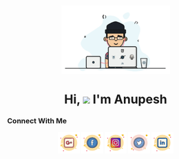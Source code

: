 <!DOCTYPE html>
<html lang="en">
<p align="center"><a href="#"><img width="50%" height="auto"
            src="code.gif" /></a></p>

<h1 align="center">Hi, <img src="https://raw.githubusercontent.com/MartinHeinz/MartinHeinz/master/wave.gif"
        width="40px"> I'm Anupesh</h1>
        
<h3>Connect With Me</h3>
<p align="center">
            <a href="mailto:anupeshkverma121@gmail.com"><img src="Icons/google plus.png" alt="gmail" width="10%" target="blank" style="padding:0px"/></a>
            <a href="https://m.facebook.com/Anupesh_verma"><img src="Icons/facebook.png" alt="facebook" width="10%" target="blank" style="padding:0px"/></a>
            <a href=""><img src="Icons/instagram.png" alt="facebook" width="10%" style="padding:0px"/></a>
            <a href=""><img src="Icons/twitter.png" alt="facebook" width="10%" style="padding:0px"/></a>
            <a href="https://in.linkedin.com/in/anupesh-kumar-verma-81a711203"><img src="Icons/linkedin.png" alt="facebook" width="10%" style="padding:0px"/></a>
            
</p>

  
